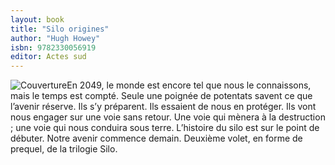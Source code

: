 ```yaml
---
layout: book
title: "Silo origines"
author: "Hugh Howey"
isbn: 9782330056919
editor: Actes sud
---
```


![Couverture](/img/9782330056919.jpg)En 2049, le monde est encore tel que nous le connaissons, mais le temps est compté. Seule une poignée de potentats savent ce que l’avenir réserve. Ils s’y préparent. Ils essaient de nous en protéger. Ils vont nous engager sur une voie sans retour. Une voie qui mènera à la destruction ; une voie qui nous conduira sous terre. L’histoire du silo est sur le point de débuter. Notre avenir commence demain. Deuxième volet, en forme de prequel, de la trilogie Silo.
